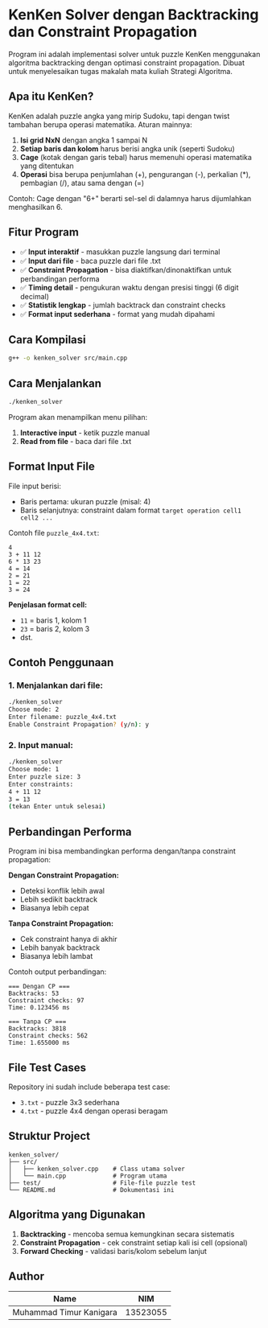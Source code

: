 # KenKen Solver dengan Backtracking dan Constraint Propagation

Program ini adalah implementasi solver untuk puzzle KenKen menggunakan algoritma backtracking dengan optimasi constraint propagation. Dibuat untuk menyelesaikan tugas makalah mata kuliah Strategi Algoritma.

## Apa itu KenKen?

KenKen adalah puzzle angka yang mirip Sudoku, tapi dengan twist tambahan berupa operasi matematika. Aturan mainnya:

1. **Isi grid NxN** dengan angka 1 sampai N
2. **Setiap baris dan kolom** harus berisi angka unik (seperti Sudoku)
3. **Cage** (kotak dengan garis tebal) harus memenuhi operasi matematika yang ditentukan
4. **Operasi** bisa berupa penjumlahan (+), pengurangan (-), perkalian (*), pembagian (/), atau sama dengan (=)

Contoh: Cage dengan "6+" berarti sel-sel di dalamnya harus dijumlahkan menghasilkan 6.

## Fitur Program

- ✅ **Input interaktif** - masukkan puzzle langsung dari terminal
- ✅ **Input dari file** - baca puzzle dari file .txt  
- ✅ **Constraint Propagation** - bisa diaktifkan/dinonaktifkan untuk perbandingan performa
- ✅ **Timing detail** - pengukuran waktu dengan presisi tinggi (6 digit decimal)
- ✅ **Statistik lengkap** - jumlah backtrack dan constraint checks
- ✅ **Format input sederhana** - format yang mudah dipahami

## Cara Kompilasi

```bash
g++ -o kenken_solver src/main.cpp
```

## Cara Menjalankan

```bash
./kenken_solver
```

Program akan menampilkan menu pilihan:
1. **Interactive input** - ketik puzzle manual
2. **Read from file** - baca dari file .txt

## Format Input File

File input berisi:
- Baris pertama: ukuran puzzle (misal: 4)
- Baris selanjutnya: constraint dalam format `target operation cell1 cell2 ...`

Contoh file `puzzle_4x4.txt`:
```
4
3 + 11 12
6 * 13 23  
4 = 14
2 = 21
1 = 22
3 = 24
```

**Penjelasan format cell:**
- `11` = baris 1, kolom 1
- `23` = baris 2, kolom 3
- dst.

## Contoh Penggunaan

### 1. Menjalankan dari file:
```bash
./kenken_solver
Choose mode: 2
Enter filename: puzzle_4x4.txt
Enable Constraint Propagation? (y/n): y
```

### 2. Input manual:
```bash
./kenken_solver
Choose mode: 1
Enter puzzle size: 3
Enter constraints:
4 + 11 12
3 = 13
(tekan Enter untuk selesai)
```

## Perbandingan Performa

Program ini bisa membandingkan performa dengan/tanpa constraint propagation:

**Dengan Constraint Propagation:**
- Deteksi konflik lebih awal
- Lebih sedikit backtrack
- Biasanya lebih cepat

**Tanpa Constraint Propagation:**
- Cek constraint hanya di akhir
- Lebih banyak backtrack
- Biasanya lebih lambat

Contoh output perbandingan:
```
=== Dengan CP ===
Backtracks: 53
Constraint checks: 97
Time: 0.123456 ms

=== Tanpa CP ===  
Backtracks: 3818
Constraint checks: 562
Time: 1.655000 ms
```

## File Test Cases

Repository ini sudah include beberapa test case:
- `3.txt` - puzzle 3x3 sederhana
- `4.txt` - puzzle 4x4 dengan operasi beragam

## Struktur Project

```
kenken_solver/
├── src/
│   ├── kenken_solver.cpp    # Class utama solver
│   └── main.cpp             # Program utama
├── test/                    # File-file puzzle test
└── README.md                # Dokumentasi ini
```

## Algoritma yang Digunakan

1. **Backtracking** - mencoba semua kemungkinan secara sistematis
2. **Constraint Propagation** - cek constraint setiap kali isi cell (opsional)
3. **Forward Checking** - validasi baris/kolom sebelum lanjut

## Author

| Name | NIM |
|------|------|
| Muhammad Timur Kanigara | 13523055 |
